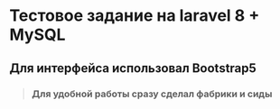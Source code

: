 # Тестовое задание на laravel 8 + MySQL

## Для интерфейса использовал Bootstrap5

>### Для удобной работы сразу сделал фабрики и сиды
